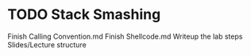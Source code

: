# TODO Stack Smashing

Finish Calling Convention.md
Finish Shellcode.md
Writeup the lab steps
Slides/Lecture structure
